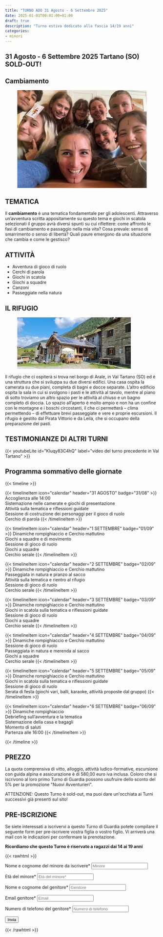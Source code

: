 ```yaml
---
title: "TURNO ADO 31 Agosto - 6 Settembre 2025"
date: 2025-01-01T00:01:00+01:00
draft: true
description: "Turno estivo dedicato alla fascia 14/19 anni"
categories:
- minori
---
```



## 31 Agosto - 6 Settembre 2025 Tartano (SO) SOLD-OUT!

## Cambiamento
<figure>
      <img class=responsive-image src="gruppo.jpeg" alt="Persone giocano al tavolo" />
</figure>

## TEMATICA

Il **cambiamento** è una tematica fondamentale per gli adolescenti. 
Attraverso un’avventura scritta appositamente su questo tema e giochi in scatola selezionati il gruppo avrà diversi spunti su cui riflettere: come affronto le fasi di cambiamento e passaggio nella mia vita? Cosa prevale: senso di smarrimento o senso di libertà? Quali paure emergono da una situazione che cambia e come le gestisco?

## ATTIVITÀ

- Avventura di gioco di ruolo
- Cerchi di parola
- Giochi in scatola
- Giochi a squadre
- Canzoni
- Passeggiate nella natura

## IL RIFUGIO

<figure>
      <img class=responsive-image src="rifugio.jpeg" alt="Persone giocano al tavolo" />
</figure>

Il rifugio che ci ospiterà si trova nel borgo di Arale, in Val Tartano (SO) ed è una struttura che si sviluppa su due diversi edifici. Una casa ospita la camerata su due piani, completa di bagni e docce separate. L’altro edificio ospita la sala in cui si svolgono i pasti e le attività al tavolo, mentre al piano di sotto troviamo un altro spazio per le attività al chiuso e un bagno completo di doccia.  Lo spazio all’aperto è molto ampio e non ha un confine con le montagne e i boschi circostanti, il che ci permetterà – clima permettendo – di effettuare brevi passeggiate e vere e proprie escursioni. Il rifugio è gestito dal Pirata Vittorio e da Leila, che si occupano della preparazione dei pasti. 


 ## TESTIMONIANZE DI ALTRI TURNI

{{< youtubeLite id="Kluqy83C4hQ" label="video del turno precedente in Val Tartano" >}}


 ## Programma sommativo delle giornate

{{< timeline >}}

{{< timelineItem icon="calendar" header="31 AGOSTO" badge="31/08" >}}
Accoglienza alle 14:00<br>
Sistemazione nelle camerate e giochi di presentazione<br>
Attività sulla tematica e riflessioni guidate<br>
Sessione di costruzione dei personaggi per il gioco di ruolo<br>
Cerchio di parola
{{< /timelineItem >}}

{{< timelineItem icon="calendar" header="1 SETTEMBRE" badge="01/09" >}}
Dinamiche rompighiaccio e Cerchio mattutino<br>
Giochi a squadre e di movimento<br>
Sessione di gioco di ruolo<br>
Giochi a squadre<br>
Cerchio serale
{{< /timelineItem >}}

{{< timelineItem icon="calendar" header="2 SETTEMBRE" badge="02/09" >}}
Dinamiche rompighiaccio e Cerchio mattutino<br>
Passeggiata in natura e pranzo al sacco<br>
Attività sulla tematica e rientro al rifugio<br>
Sessione di gioco di ruolo<br>
Cerchio serale
{{< /timelineItem >}}

{{< timelineItem icon="calendar" header="3 SETTEMBRE" badge="03/09" >}}
Dinamiche rompighiaccio e Cerchio mattutino<br>
Giochi in scatola sulla tematica e riflessioni guidate<br>
Sessione di gioco di ruolo<br>
Giochi a squadre<br>
Cerchio serale
{{< /timelineItem >}}

{{< timelineItem icon="calendar" header="4 SETTEMBRE" badge="04/09" >}}
Dinamiche rompighiaccio e Cerchio mattutino<br>
Sessione di gioco di ruolo<br>
Passeggiata in natura e merenda al sacco<br>
Giochi a squadre<br>
Cerchio serale
{{< /timelineItem >}}

{{< timelineItem icon="calendar" header="5 SETTEMBRE" badge="05/09" >}}
Dinamiche rompighiaccio e Cerchio mattutino<br>
Giochi in scatola sulla tematica e riflessioni guidate<br>
Sessione di gioco di ruolo<br>
Serata di festa (giochi vari, balli, karaoke, attività proposte dal gruppo)
{{< /timelineItem >}}

{{< timelineItem icon="calendar" header="6 SETTEMBRE" badge="06/09" >}}
Dinamiche rompighiaccio<br> 
Debriefing sull’avventura e la tematica<br> 
Sistemazione della casa e bagagli<br> 
Momento di saluti<br> 
Partenza alle 16:00
{{< /timelineItem >}}

{{< /timeline >}}


## PREZZO
La quota comprensiva di vitto, alloggio, attività ludico-formative, escursione con guida alpina e assicurazione è di 580,00 euro iva inclusa.
Coloro che si iscrivono al loro primo Turno di Guardia possono usufruire dello sconto del 5% per la promozione "Nuovi Avventurieri".

ATTENZIONE: Questo Turno è sold-out, ma puoi dare un'occhiata ai Turni successivi già presenti sul sito!


## PRE-ISCRIZIONE

Se siete interessati a iscrivervi a questo Turno di Guardia potete compilare
il seguente form per pre-iscrivere vostra figlia o vostro figlio. Vi arriverà una mail
con le indicazioni per confermare la prenotazione.

**Ricordiamo che questo Turno è riservato a ragazzi dai 14 ai 19 anni**

{{< rawhtml >}}
<form action="https://docs.google.com/forms/d/e/1FAIpQLScph-eTxjynvgFNPqe4RpROyHFfFFCWOCfxLIsvecss_h0r3g/formResponse" method="post" target="hidden_iframe" onsubmit="submitted=true">
  <label>Nome e cognome del minore da iscrivere*</label>
        <input type="text" placeholder="Minore" class="form-input" name="entry.1765439111" required>

   <label>Età del minore*</label>
        <input type="text" placeholder="Età del minore*" class="form-input" name="entry.1623645537" required>

  <label>Nome e cognome del genitore*</label>
        <input type="text" placeholder="Genitore" class="form-input" name="entry.11285889" required>

  <label>Email genitore*</label>
        <input type="email" placeholder="Email" class="form-input" name="entry.72042641" required>

  <label>Numero di telefono del genitore*</label>
        <input type="text" placeholder="Numero di telefono" class="form-input" name="entry.721369235" required>

   <button type="submit">Invia</button>
</form>
{{< /rawhtml >}}
